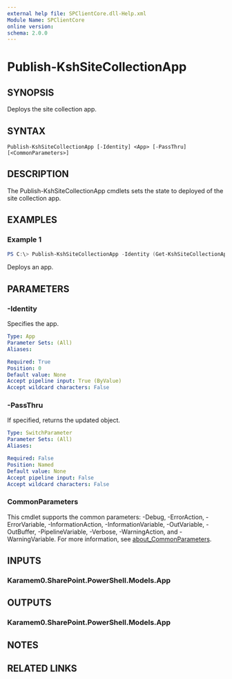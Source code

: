 ```yaml
---
external help file: SPClientCore.dll-Help.xml
Module Name: SPClientCore
online version:
schema: 2.0.0
---
```


# Publish-KshSiteCollectionApp

## SYNOPSIS
Deploys the site collection app.

## SYNTAX

```
Publish-KshSiteCollectionApp [-Identity] <App> [-PassThru] [<CommonParameters>]
```

## DESCRIPTION
The Publish-KshSiteCollectionApp cmdlets sets the state to deployed of the site collection app.

## EXAMPLES

### Example 1
```powershell
PS C:\> Publish-KshSiteCollectionApp -Identity (Get-KshSiteCollectionApp -AppId 'fdee2390-48bf-409e-956a-20f11a0add59')
```

Deploys an app.

## PARAMETERS

### -Identity
Specifies the app.

```yaml
Type: App
Parameter Sets: (All)
Aliases:

Required: True
Position: 0
Default value: None
Accept pipeline input: True (ByValue)
Accept wildcard characters: False
```

### -PassThru
If specified, returns the updated object.

```yaml
Type: SwitchParameter
Parameter Sets: (All)
Aliases:

Required: False
Position: Named
Default value: None
Accept pipeline input: False
Accept wildcard characters: False
```

### CommonParameters
This cmdlet supports the common parameters: -Debug, -ErrorAction, -ErrorVariable, -InformationAction, -InformationVariable, -OutVariable, -OutBuffer, -PipelineVariable, -Verbose, -WarningAction, and -WarningVariable. For more information, see [about_CommonParameters](http://go.microsoft.com/fwlink/?LinkID=113216).

## INPUTS

### Karamem0.SharePoint.PowerShell.Models.App

## OUTPUTS

### Karamem0.SharePoint.PowerShell.Models.App

## NOTES

## RELATED LINKS

